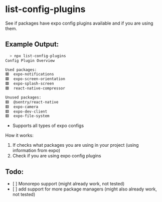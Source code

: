 # list-config-plugins

See if packages have expo config plugins available and if you are using them.

## Example Output:

```bash
  > npx list-config-plugins
Config Plugin Overview

Used packages:
🟩  expo-notifications
🟩  expo-screen-orientation
🟩  expo-splash-screen
🟩  react-native-compressor

Unused packages:
🟥  @sentry/react-native
🟥  expo-camera
🟥  expo-dev-client
🟥  expo-file-system

```


- Supports all types of expo configs

How it works:

1. If checks what packages you are using in your project (using information from expo)
2. Check if you are using expo config plugins


## Todo:
- \[ \] Monorepo support (might already work, not tested)
- \[ \] add support for more package managers (might also already work, not tested)
